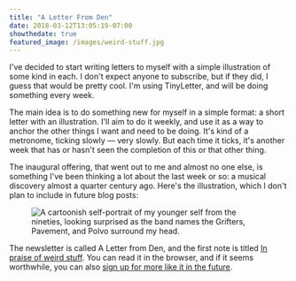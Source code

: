 ```yaml
---
title: "A Letter From Den"
date: 2018-03-12T13:05:19-07:00
showthedate: true
featured_image: /images/weird-stuff.jpg
---
```


I've decided to start writing letters to myself with a simple illustration of some kind in each. I don't expect anyone to subscribe, but if they did, I guess that would be pretty cool. I'm using TinyLetter, and will be doing something every week.

The main idea is to do something new for myself in a simple format: a short letter with an illustration. I'll aim to do it weekly, and use it as a way to anchor the other things I want and need to be doing. It's kind of a metronome, ticking slowly &#8212; very slowly. But each time it ticks, it's another week that has or hasn't seen the completion of this or that other thing.

The inaugural offering, that went out to me and almost no one else, is something I've been thinking a lot about the last week or so: a musical discovery almost a quarter century ago. Here's the illustration, which I don't plan to include in future blog posts:

<figure>
    <img src="/images/weird-stuff.jpg" alt="A cartoonish self-portrait of my younger self from the nineties, looking surprised as the band names the Grifters, Pavement, and Polvo surround my head.">
</figure>

The newsletter is called A Letter from Den, and the first note is titled <a href="">In praise of weird stuff</a>. You can read it in the browser, and if it seems worthwhile, you can also <a href="https://tinyletter.com/denmch">sign up for more like it in the future</a>.